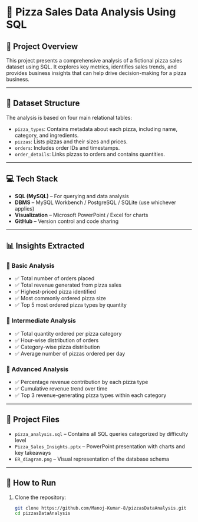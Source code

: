 # 🍕 Pizza Sales Data Analysis Using SQL

## 📌 Project Overview

This project presents a comprehensive analysis of a fictional pizza sales dataset using SQL. It explores key metrics, identifies sales trends, and provides business insights that can help drive decision-making for a pizza business.

---

## 🧩 Dataset Structure

The analysis is based on four main relational tables:

- `pizza_types`: Contains metadata about each pizza, including name, category, and ingredients.
- `pizzas`: Lists pizzas and their sizes and prices.
- `orders`: Includes order IDs and timestamps.
- `order_details`: Links pizzas to orders and contains quantities.

---

## 💻 Tech Stack

- **SQL (MySQL)** – For querying and data analysis
- **DBMS** – MySQL Workbench / PostgreSQL / SQLite (use whichever applies)
- **Visualization** – Microsoft PowerPoint / Excel for charts
- **GitHub** – Version control and code sharing

---

## 📊 Insights Extracted

### 🔹 Basic Analysis

- ✅ Total number of orders placed
- ✅ Total revenue generated from pizza sales
- ✅ Highest-priced pizza identified
- ✅ Most commonly ordered pizza size
- ✅ Top 5 most ordered pizza types by quantity

### 🔸 Intermediate Analysis

- ✅ Total quantity ordered per pizza category
- ✅ Hour-wise distribution of orders
- ✅ Category-wise pizza distribution
- ✅ Average number of pizzas ordered per day

### 🔺 Advanced Analysis

- ✅ Percentage revenue contribution by each pizza type
- ✅ Cumulative revenue trend over time
- ✅ Top 3 revenue-generating pizza types within each category

---

## 📂 Project Files

- `pizza_analysis.sql` – Contains all SQL queries categorized by difficulty level
- `Pizza_Sales_Insights.pptx` – PowerPoint presentation with charts and key takeaways
- `ER_diagram.png` – Visual representation of the database schema

---


## 📌 How to Run

1. Clone the repository:
   ```bash
   git clone https://github.com/Manoj-Kumar-8/pizzasDataAnalysis.git
   cd pizzasDataAnalysis
